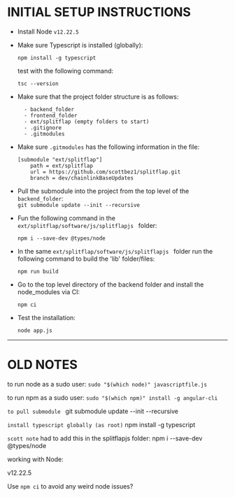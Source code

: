 
# INITIAL SETUP INSTRUCTIONS

* Install Node `v12.22.5`

* Make sure Typescript is installed (globally):

    `npm install -g typescript` 

    test with the following command: 

    `tsc --version`


* Make sure that the project folder structure is as follows:

        - backend_folder
        - frontend_folder
        - ext/splitflap (empty folders to start)
        - .gitignore
        - .gitmodules

* Make sure `.gitmodules` has the following information in the file:

    ```
    [submodule "ext/splitflap"]
	    path = ext/splitflap
	    url = https://github.com/scottbez1/splitflap.git
	    branch = dev/chainlinkBaseUpdates

    ```

* Pull the submodule into the project from the top level of the `backend_folder`:  
`git submodule update --init --recursive`


* Fun the following command in the `ext/splitflap/software/js/splitflapjs ` folder:

    `npm i --save-dev @types/node`

* In the same `ext/splitflap/software/js/splitflapjs ` folder run the following command to build the 'lib' folder/files:

    `npm run build`

* Go to the top level directory of the backend folder and install the node_modules via CI:

    `npm ci`

* Test the installation:

    `node app.js`





---


# OLD NOTES

to run node as a sudo user:
`sudo "$(which node)" javascriptfile.js`

to run npm as a sudo user:
`sudo "$(which npm)" install -g angular-cli`

`to pull submodule `
git submodule update --init --recursive

`install typescript globally (as root)`
npm install -g typescript 

`scott note`
had to add this in the splitflapjs folder: npm i --save-dev @types/node



working with Node:

v12.22.5


Use `npm ci` to avoid any weird node issues?

